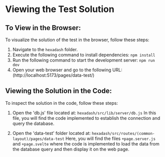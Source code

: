# Viewing the Test Solution

## To View in the Browser:

To visualize the solution of the test in the browser, follow these steps:

1. Navigate to the `hexadash` folder.
2. Execute the following command to install dependencies: `npm install`
3. Run the following command to start the development server: `npm run dev`
4. Open your web browser and go to the following URL: (http://localhost:5173/pages/data-test/)

## Viewing the Solution in the Code:
To inspect the solution in the code, follow these steps:

1. Open the 'db.js' file located at: `hexadash/src/lib/server/db.js`
In this file, you will find the code implemented to establish the connection and query the database.

2. Open the 'data-test' folder located at: `hexadash/src/routes/(common-layout)/pages/data-test`
Here, you will find the files `+page.server.js` and `+page.svelte` where the code is implemented to load the data from the database query and then display it on the web page.
